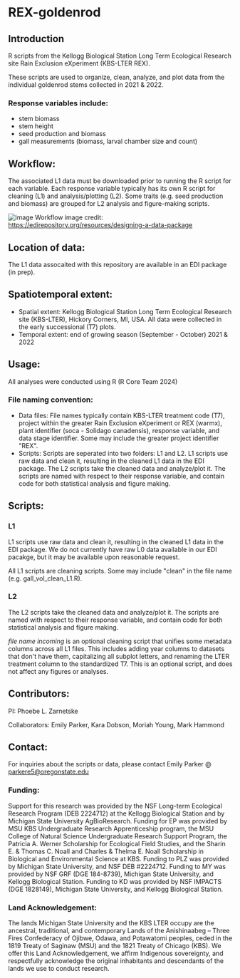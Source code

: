 # REX-goldenrod
## Introduction ##
R scripts from the Kellogg Biological Station Long Term Ecological Research site Rain Exclusion eXperiment (KBS-LTER REX).

These scripts are used to organize, clean, analyze, and plot data from the individual goldenrod stems collected in 2021 & 2022.

### Response variables include: ###
- stem biomass
- stem height
- seed production and biomass
- gall measurements (biomass, larval chamber size and count)

## Workflow: ##
The associated L1 data must be downloaded prior to running the R script for each variable. Each response variable typically has its own R script for cleaning (L1) and analysis/plotting (L2). Some traits (e.g. seed production and biomass) are grouped for L2 analysis and figure-making scripts.

![image](https://github.com/user-attachments/assets/f64fd8a2-8ebf-4b15-bffd-92d553ad4879)
Workflow image credit: https://edirepository.org/resources/designing-a-data-package

## Location of data: ##
The L1 data assocaited with this repository are available in an EDI package (in prep).

## Spatiotemporal extent: ##
- Spatial extent: Kellogg Biological Station Long Term Ecological Research site (KBS-LTER), Hickory Corners, MI, USA. All data were collected in the early successional (T7) plots. 
- Temporal extent: end of growing season (September - October) 2021 & 2022

## Usage: ##
All analyses were conducted using R (R Core Team 2024)

### File naming convention: ###
- Data files: File names typically contain KBS-LTER treatment code (T7), project within the greater Rain Exclusion eXperiment or REX (warmx), plant identifier (soca - Solidago canadensis), response variable, and data stage identifier. Some may include the greater project identifier "REX".
- Scripts: Scripts are seperated into two folders: L1 and L2. L1 scripts use raw data and clean it, resulting in the cleaned L1 data in the EDI package. The L2 scripts take the cleaned data and analyze/plot it. The scripts are named with respect to their response variable, and contain code for both statistical analysis and figure making.

## Scripts: ##
### L1 ###
L1 scripts use raw data and clean it, resulting in the cleaned L1 data in the EDI package. We do not currently have raw L0 data available in our EDI pacakge, but it may be available upon reasonable request.

All L1 scripts are cleaning scripts. Some may include "clean" in the file name (e.g. gall_vol_clean_L1.R).

### L2 ### 
The L2 scripts take the cleaned data and analyze/plot it. The scripts are named with respect to their response variable, and contain code for both statistical analysis and figure making.

*file name incoming* is an optional cleaning script that unifies some metadata columns across all L1 files. This includes adding year columns to datasets that don't have them, capitalizing all subplot letters, and renaming the LTER treatment column to the standardized T7. This is an optional script, and does not affect any figures or analyses.

## Contributors: ##
PI: Phoebe L. Zarnetske

Collaborators: Emily Parker, Kara Dobson, Moriah Young, Mark Hammond

## Contact: ##
For inquiries about the scripts or data, please contact Emily Parker @ parkere5@oregonstate.edu

### Funding: ###
Support for this research was provided by the NSF Long-term Ecological Research Program (DEB 2224712) at the Kellogg Biological Station and by Michigan State University AgBioResearch. Funding for EP was provided by MSU KBS Undergraduate Research Apprenticeship program, the MSU College of Natural Science Undergraduate Research Support Program, the Patricia A. Werner Scholarship for Ecological Field Studies, and the Sharin E. & Thomas C. Noall and Charles & Thelma E. Noall Scholarship in Biological and Environmental Science at KBS. Funding to PLZ was provided by Michigan State University, and NSF DEB #2224712. Funding to MY was provided by NSF GRF (DGE 184-8739), Michigan State University, and Kellogg Biological Station. Funding to KD was provided by NSF IMPACTS (DGE 1828149), Michigan State University, and Kellogg Biological Station.

### Land Acknowledgement: ###
The lands Michigan State University and the KBS LTER occupy are the ancestral, traditional, and contemporary Lands of the Anishinaabeg – Three Fires Confederacy of Ojibwe, Odawa, and Potawatomi peoples, ceded in the 1819 Treaty of Saginaw (MSU) and the 1821 Treaty of Chicago (KBS). We offer this Land Acknowledgement, we affirm Indigenous sovereignty, and respectfully acknowledge the original inhabitants and descendants of the lands we use to conduct research.

